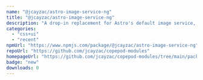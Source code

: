 ```yaml
---
name: "@jcayzac/astro-image-service-ng"
title: "@jcayzac/astro-image-service-ng"
description: "A drop-in replacement for Astro's default image service, with art direction support."
categories:
  - "css+ui"
  - "recent"
npmUrl: "https://www.npmjs.com/package/@jcayzac/astro-image-service-ng"
repoUrl: "https://github.com/jcayzac/copepod-modules"
homepageUrl: "https://github.com/jcayzac/copepod-modules/tree/main/packages/astro-image-service#readme"
badge: "new"
downloads: 0
---
```

